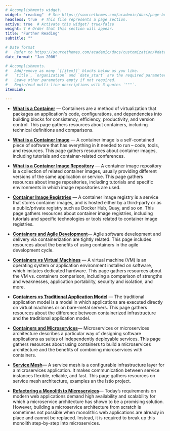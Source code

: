 ```yaml
---
# Accomplishments widget.
widget: "reading"  # See https://sourcethemes.com/academic/docs/page-builder/
headless: true  # This file represents a page section.
active: true  # Activate this widget? true/false
weight: 7 # Order that this section will appear.
title: "Further Reading"
subtitle: ""

# Date format
#   Refer to https://sourcethemes.com/academic/docs/customization/#date-format
date_format: "Jan 2006"

# Accomplishments.
#   Add/remove as many `[[item]]` blocks below as you like.
#   `title`, `organization` and `date_start` are the required parameters.
#   Leave other parameters empty if not required.
#   Begin/end multi-line descriptions with 3 quotes `"""`.
itemLink:

---
```


- **[What is a Container](/display/containers/What+is+a+Container)**  — Containers are a method of virtualization that packages an application's code, configurations, and dependencies into building blocks for consistency, efficiency, productivity, and version control. This page gathers resources about containers, including technical definitions and comparisons.

- **[What is a Container Image](/display/containers/What+is+a+Container+Image)** — A container image is a self-contained piece of software that has everything in it needed to run – code, tools, and resources. This page gathers resources about container images, including tutorials and container-related conferences.
- **[What is a Container Image Repository](/display/containers/What+is+a+Container+Image+Repository)** — A container image repository is a collection of related container images, usually providing different versions of the same application or service. This page gathers resources about image repositories, including tutorials and specific environments in which image repositories are used. 


- **[Container Image Registries](/display/containers/Container+Image+Registries)** — A container image registry is a service that stores container images, and is hosted either by a third-party or as a public/private registry such as Docker Hub, Quay, and so on. This page gathers resources about container image registries, including tutorials and specific technologies or tools related to container image registries. 
- **[Containers and Agile Development](/display/containers/Containers+and+Agile+Development)**— Agile software development and delivery via containerization are tightly related. This page includes resources about the benefits of using containers in the agile development cycle. 
- **[Containers vs Virtual Machines](/display/containers/Containers+vs+Virtual+Machines)** — A virtual machine (VM) is an operating system or application environment installed on software, which imitates dedicated hardware. This page gathers resources about the VM vs. containers comparison, including a comparison of strengths and weaknesses, application portability, security and isolation, and more.
- **[Containers vs Traditional Application Model](/display/containers/Containers+vs+Traditional+Application+Model)** — The traditional application model is a model in which applications are executed directly on virtual machines or on bare-metal servers. This page gathers resources about the difference between containerized infrastructure and the traditional application model.
- **[Containers and Microservices](/display/containers/Containers+and+Microservices)**— Microservices or microservices architecture describes a particular way of designing software applications as suites of independently deployable services. This page gathers resources about using containers to build a microservices architecture and the benefits of combining microservices with containers.
- **[Service Mesh](/display/containers/Service+Mesh)**— A service mesh is a configurable infrastructure layer for a microservices application. It makes communication between service instances flexible, reliable, and fast. This page gathers resources on service mesh architecture, examples an the Istio project.
- **[Refactoring a Monolith to Microservices](/display/containers/Refactoring+a+Monolith+to+Microservices)**— Today’s requirements on modern web applications demand high availability and scalability for which a microservice architecture has shown to be a promising solution. However, building a microservice architecture from scratch is sometimes not possible when monolithic web applications are already in place and cannot be replaced. Instead, it is required to break up this monolith step-by-step into microservices.